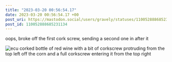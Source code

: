 ```yaml
---
title: "2023-03-20 00:56:54.17"
date: 2023-03-20 00:56:54.17 +00
post_uri: https://mastodon.social/users/gravely/statuses/110052888685231134
post_id: 110052888685231134
---
```

oops, broke off the first cork screw, sending a second one in after it


![ecu corked bottle of red wine with a bit of corkscrew protruding from the top left off the corn and a full corkscrew entering it from the top right](/images/110052888251221117.jpeg)

